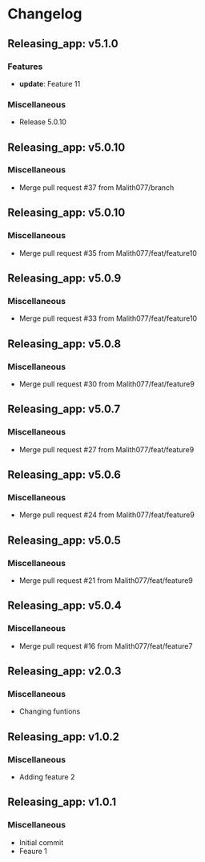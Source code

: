# Changelog

## Releasing_app: v5.1.0

### Features

- **update**: Feature 11

### Miscellaneous

- Release 5.0.10


## Releasing_app: v5.0.10

### Miscellaneous

- Merge pull request #37 from Malith077/branch


## Releasing_app: v5.0.10

### Miscellaneous

- Merge pull request #35 from Malith077/feat/feature10


## Releasing_app: v5.0.9

### Miscellaneous

- Merge pull request #33 from Malith077/feat/feature10


## Releasing_app: v5.0.8

### Miscellaneous

- Merge pull request #30 from Malith077/feat/feature9


## Releasing_app: v5.0.7

### Miscellaneous

- Merge pull request #27 from Malith077/feat/feature9


## Releasing_app: v5.0.6

### Miscellaneous

- Merge pull request #24 from Malith077/feat/feature9


## Releasing_app: v5.0.5

### Miscellaneous

- Merge pull request #21 from Malith077/feat/feature9


## Releasing_app: v5.0.4

### Miscellaneous

- Merge pull request #16 from Malith077/feat/feature7


## Releasing_app: v2.0.3

### Miscellaneous

- Changing funtions


## Releasing_app: v1.0.2

### Miscellaneous

- Adding feature 2


## Releasing_app: v1.0.1

### Miscellaneous

- Initial commit
- Feaure 1
